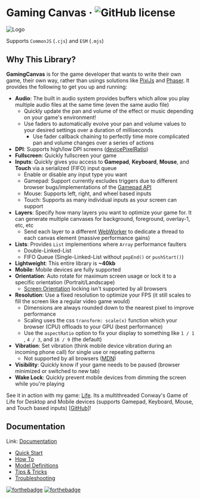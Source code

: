 # Gaming Canvas &middot; ![GitHub license](https://img.shields.io/badge/license-MIT-blue.svg)

![Logo](https://gaming-canvas.org/img/logo.webp)

Supports `CommonJS` (`.cjs`) and `ESM` (`.mjs`)

## Why This Library?

**GamingCanvas** is for the game developer that wants to write their own game, their own way, rather than usings solutions like [PixiJs](https://pixijs.com/) and [Phaser](https://phaser.io/). It provides the following to get you up and running:

- **Audio**: The built in audio system provides buffers which allow you play multiple audio files at the same time (even the same audio file)
    - Quickly update the pan and volume of the effect or music depending on your game's environment!
    - Use faders to automatically evolve your pan and volume values to your desired settings over a duration of milliseconds
        - Use fader callback chaining to perfectly time more complicated pan and volume changes over a series of actions
- **DPI**: Supports high/low DPI screens ([devicePixelRatio](https://developer.mozilla.org/en-US/docs/Web/API/Window/devicePixelRatio))
- **Fullscreen**: Quickly fullscreen your game
- **Inputs**: Quickly gives you access to **Gamepad**, **Keyboard**, **Mouse**, and **Touch** via a serialized (FIFO) input queue
    - Enable or disable any input type you want
    - Gamepad: Support currently excludes triggers due to different browser bugs/implementations of the [Gamepad API](https://developer.mozilla.org/en-US/docs/Web/API/Gamepad_API)
    - Mouse: Supports left, right, and wheel based inputs
    - Touch: Supports as many individual inputs as your screen can support
- **Layers**: Specify how many layers you want to optimize your game for. It can generate multiple canvases for background, foreground, overlay-1, etc, etc
    - Send each layer to a different [WebWorker](https://developer.mozilla.org/en-US/docs/Web/API/Web_Workers_API/Using_web_workers) to dedicate a thread to each canvas element (massive performance gains)
- **Lists**: Provides `List` implementions where `Array` performance faulters
    - Double-Linked-List
    - FIFO Queue (Single-Linked-List without `popEnd()` or `pushStart()`)
- **Lightweight**: This entire library is **~40kb**
- **Mobile**: Mobile devices are fully supported
- **Orientation**: Auto rotate for maximum screen usage or lock it to a specific orientation (Portrait/Landscape)
    - [Screen Orientation](https://developer.mozilla.org/en-US/docs/Web/API/ScreenOrientation/lock) locking isn't supported by all browsers
- **Resolution**: Use a fixed resolution to optimize your FPS (it still scales to fill the screen like a regular video game would)
    - Dimensions are always rounded down to the nearest pixel to improve performance
    - Scaling uses the css `transform: scale(x)` function which your browser (CPU) offloads to your GPU (best performance)
    - Use the `aspectRatio` option to fix your display to something like `1 / 1 `, `4 / 3`, and `16 / 9` (the default)
- **Vibration**: Set vibration (think mobile device vibration during an incoming phone call) for single use or repeating patterns
    - Not supported by all browsers ([MDN](https://developer.mozilla.org/en-US/docs/Web/API/Vibration_API))
- **Visibility**: Quickly know if your game needs to be paused (browser minimized or switched to new tab)
- **Wake Lock**: Quickly prevent mobile devices from dimming the screen while you're playing

See it in action with my game: [Life](https://app.tknight.dev/game/life/index.html?perf=true). Its a multithreaded Conway's Game of Life for Desktop and Mobile devices (supports Gamepad, Keyboard, Mouse, and Touch based inputs) [[GitHub](https://github.com/tknight-dev/life)]!

## Documentation

Link: [Documentation](https://gaming-canvas.org/)

- [Quick Start](https://gaming-canvas.org/)
- [How To](https://gaming-canvas.org/category/how-to)
- [Model Definitions](https://gaming-canvas.org/category/model-definitions)
- [Tips & Tricks](https://gaming-canvas.org/category/tips--tricks)
- [Troubleshooting](https://gaming-canvas.org/troubleshooting)

[![forthebadge](https://img.shields.io/badge/made%20with-%20typescript-C1282D.svg?logo=typescript&style=for-the-badge)](https://www.typescriptlang.org/) [![forthebadge](https://img.shields.io/badge/powered%20by-%20github-7116FB.svg?logo=github&style=for-the-badge)](https://www.github.com/)
